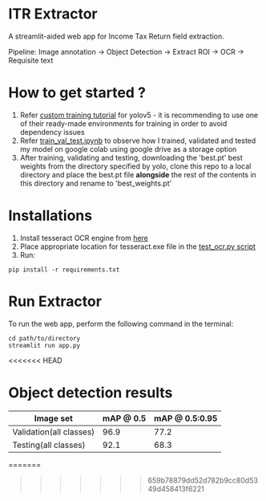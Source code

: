 # ITR Extractor
A streamlit-aided web app for Income Tax Return field extraction. 

Pipeline:
Image annotation -> Object Detection -> Extract ROI -> OCR -> Requisite text

# How to get started ?

1. Refer [custom training tutorial](https://github.com/ultralytics/yolov5/wiki/Train-Custom-Data) for yolov5 - it is recommending to use one of their ready-made environments for training in order to avoid dependency issues 
2. Refer [train_val_test.ipynb](https://github.com/abhimanyu911/itr_extraction_assignment/blob/master/train_val_test.ipynb) to observe how I trained, validated and tested my model on google colab using google drive as a storage option
3. After training, validating and testing, downloading the 'best.pt' best weights from the directory specified by yolo, clone this repo to a local directory and place the best.pt file **alongside** the rest of the contents in this directory and rename to 'best_weights.pt'

# Installations
1. Install tesseract OCR engine from [here](https://github.com/UB-Mannheim/tesseract/wiki)
2. Place appropriate location for tesseract.exe file in the [test_ocr.py script](https://github.com/abhimanyu911/itr_extraction_assignment/blob/master/test_ocr.py)
3. Run:

```
pip install -r requirements.txt
```

# Run Extractor
To run the web app, perform the following command in the terminal:

```
cd path/to/directory
streamlit run app.py
```
<<<<<<< HEAD

# Object detection results

| Image set               | mAP @ 0.5     | mAP @ 0.5:0.95     |
| ----------------------- | ------------- | ------------------ |
| Validation(all classes) | 96.9          | 77.2               |
| Testing(all classes)    | 92.1          | 68.3               |
=======
>>>>>>> 659b78879dd52d782b9cc80d5349d458413f6221
